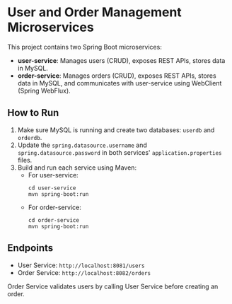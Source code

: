 # User and Order Management Microservices

This project contains two Spring Boot microservices:

- **user-service**: Manages users (CRUD), exposes REST APIs, stores data in MySQL.
- **order-service**: Manages orders (CRUD), exposes REST APIs, stores data in MySQL, and communicates with user-service using WebClient (Spring WebFlux).

## How to Run

1. Make sure MySQL is running and create two databases: `userdb` and `orderdb`.
2. Update the `spring.datasource.username` and `spring.datasource.password` in both services' `application.properties` files.
3. Build and run each service using Maven:
   - For user-service:
     ```
     cd user-service
     mvn spring-boot:run
     ```
   - For order-service:
     ```
     cd order-service
     mvn spring-boot:run
     ```

## Endpoints

- User Service: `http://localhost:8081/users`
- Order Service: `http://localhost:8082/orders`

Order Service validates users by calling User Service before creating an order.
